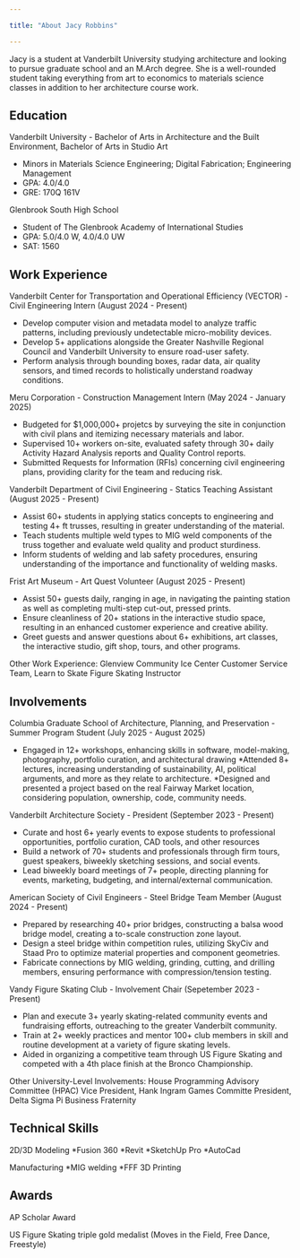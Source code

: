 ```yaml
---

title: "About Jacy Robbins"

---
```


Jacy is a student at Vanderbilt University studying architecture and looking to pursue graduate school and an M.Arch degree. She is a well-rounded student taking everything from art to economics to materials science classes in addition to her architecture course work.

## Education

Vanderbilt University - Bachelor of Arts in Architecture and the Built Environment, Bachelor of Arts in Studio Art 

* Minors in Materials Science Engineering; Digital Fabrication; Engineering Management
* GPA: 4.0/4.0
* GRE: 170Q 161V

Glenbrook South High School
* Student of The Glenbrook Academy of International Studies
* GPA: 5.0/4.0 W, 4.0/4.0 UW
* SAT: 1560

## Work Experience

Vanderbilt Center for Transportation and Operational Efficiency (VECTOR) - Civil Engineering Intern (August 2024 - Present)
* Develop computer vision and metadata model to analyze traffic patterns, including previously undetectable micro-mobility devices.
* Develop 5+ applications alongside the Greater Nashville Regional Council and Vanderbilt University to ensure road-user safety.
* Perform analysis through bounding boxes, radar data, air quality sensors, and timed records to holistically understand roadway conditions.

Meru Corporation - Construction Management Intern (May 2024 - January 2025)
* Budgeted for $1,000,000+ projetcs by surveying the site in conjunction with civil plans and itemizing necessary materials and labor.
* Supervised 10+ workers on-site, evaluated safety through 30+ daily Activity Hazard Analysis reports and Quality Control reports.
* Submitted Requests for Information (RFIs) concerning civil engineering plans, providing clarity for the team and reducing risk.

Vanderbilt Department of Civil Engineering - Statics Teaching Assistant (August 2025 - Present)
* Assist 60+ students in applying statics concepts to engineering and testing 4+ ft trusses, resulting in greater understanding of the material.
* Teach students multiple weld types to MIG weld components of the truss together and evaluate weld quality and product sturdiness.
* Inform students of welding and lab safety procedures, ensuring understanding of the importance and functionality of welding masks.

Frist Art Museum - Art Quest Volunteer (August 2025 - Present)
* Assist 50+ guests daily, ranging in age, in navigating the painting station as well as completing multi-step cut-out, pressed prints. 
* Ensure cleanliness of 20+ stations in the interactive studio space, resulting in an enhanced customer experience and creative ability.
* Greet guests and answer questions about 6+ exhibitions, art classes, the interactive studio, gift shop, tours, and other programs.

Other Work Experience: Glenview Community Ice Center Customer Service Team, Learn to Skate Figure Skating Instructor


## Involvements

Columbia Graduate School of Architecture, Planning, and Preservation - Summer Program Student (July 2025 - August 2025)
* Engaged in 12+ workshops, enhancing skills in software, model-making, photography, portfolio curation, and architectural drawing
*Attended 8+ lectures, increasing understanding of sustainability, AI, political arguments, and more as they relate to architecture.
*Designed and presented a project based on the real Fairway Market location, considering population, ownership, code, community needs.

Vanderbilt Architecture Society - President (September 2023 - Present)
* Curate and host 6+ yearly events to expose students to professional opportunities, portfolio curation, CAD tools, and other resources
* Build a network of 70+ students and professionals through firm tours, guest speakers, biweekly sketching sessions, and social events.
* Lead biweekly board meetings of 7+ people, directing planning for events, marketing, budgeting, and internal/external communication.

American Society of Civil Engineers - Steel Bridge Team Member (August 2024 - Present)
* Prepared by researching 40+ prior bridges, constructing a balsa wood bridge model, creating a to-scale construction zone layout.
* Design a steel bridge within competition rules, utilizing SkyCiv and Staad Pro to optimize material properties and component geometries.
* Fabricate connections by MIG welding, grinding, cutting, and drilling members, ensuring performance with compression/tension testing.

Vandy Figure Skating Club - Involvement Chair (Sepetember 2023 - Present)
* Plan and execute 3+ yearly skating-related community events and fundraising efforts, outreaching to the greater Vanderbilt community.
* Train at 2+ weekly practices and mentor 100+ club members in skill and routine development at a variety of figure skating levels.
* Aided in organizing a competitive team through US Figure Skating and competed with a 4th place finish at the Bronco Championship.

Other University-Level Involvements: House Programming Advisory Committee (HPAC) Vice President, Hank Ingram Games Committe President, Delta Sigma Pi Business Fraternity

## Technical Skills
2D/3D Modeling
*Fusion 360
*Revit
*SketchUp Pro
*AutoCad

Manufacturing
*MIG welding
*FFF 3D Printing

## Awards
AP Scholar Award

US Figure Skating triple gold medalist (Moves in the Field, Free Dance, Freestyle)
